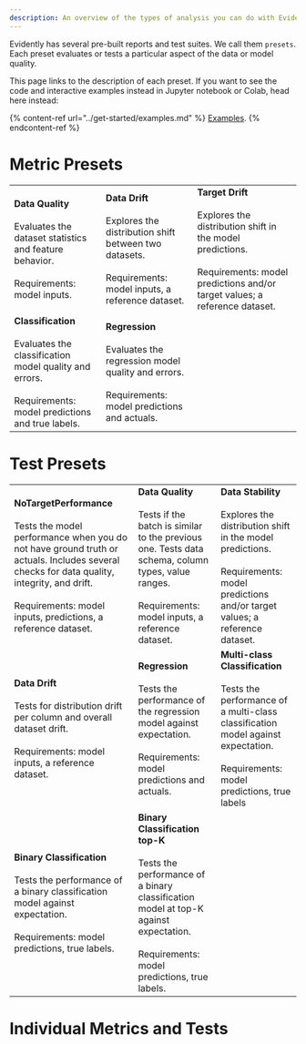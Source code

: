 ```yaml
---
description: An overview of the types of analysis you can do with Evidently. 
---
```


Evidently has several pre-built reports and test suites. We call them `presets`. Each preset evaluates or tests a particular aspect of the data or model quality. 

This page links to the description of each preset. If you want to see the code and interactive examples instead in Jupyter notebook or Colab, head here instead:

{% content-ref url="../get-started/examples.md" %}
[Examples](../get-started/examples.md). 
{% endcontent-ref %}

# Metric Presets

|         |                                                        |   |
| ------- | ------------------------------------------------------ | - |
| **Data Quality**<br><br>Evaluates the dataset statistics and feature behavior. <br><br> Requirements: model inputs. | **Data Drift**<br><br>Explores the distribution shift between two datasets. <br><br>Requirements: model inputs, a reference dataset. | **Target Drift**<br><br>Explores the distribution shift in the model predictions. <br><br>Requirements: model predictions and/or target values; a reference dataset. |
| **Classification**<br><br>Evaluates the classification model quality and errors. <br><br>Requirements: model predictions and true labels. | **Regression** <br><br>Evaluates the regression model quality and errors. <br><br>Requirements: model predictions and actuals. |  |

# Test Presets

|         |                                                        |   |
| ------- | ------------------------------------------------------ | - |
| **NoTargetPerformance**<br><br>Tests the model performance when you do not have ground truth or actuals. Includes several checks for data quality, integrity, and drift. <br><br> Requirements: model inputs, predictions, a reference dataset. | **Data Quality**<br><br>Tests if the batch is similar to the previous one. Tests data schema, column types, value ranges. <br><br> Requirements: model inputs, a reference dataset. | **Data Stability**<br><br>Explores the distribution shift in the model predictions. <br><br>Requirements: model predictions and/or target values; a reference dataset. |
| **Data Drift**<br><br>Tests for distribution drift per column and overall dataset drift. <br><br>Requirements: model inputs, a reference dataset. | **Regression** <br><br>Tests the performance of the regression model against expectation. <br><br>Requirements: model predictions and actuals. | **Multi-class Classification** <br><br>Tests the performance of a multi-class classification model against expectation. <br><br>Requirements: model predictions, true labels |
| **Binary Classification**<br><br>Tests the performance of a binary classification model against expectation. <br><br>Requirements: model predictions, true labels. | **Binary Classification top-K** <br><br>Tests the performance of a binary classification model at top-K against expectation. <br><br>Requirements: model predictions, true labels. |  |


# Individual Metrics and Tests

